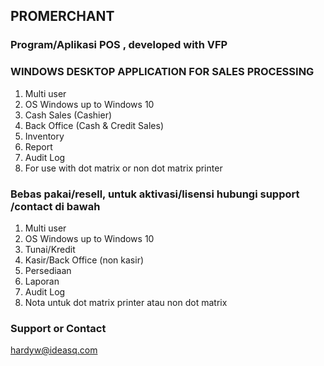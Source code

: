 ## PROMERCHANT



### Program/Aplikasi POS , developed with VFP
### WINDOWS DESKTOP APPLICATION FOR SALES PROCESSING
1. Multi user
2. OS Windows up to Windows 10
3. Cash Sales (Cashier)
4. Back Office (Cash & Credit Sales)
5. Inventory
6. Report
7. Audit Log
8. For use with dot matrix or non dot matrix printer

### Bebas pakai/resell, untuk aktivasi/lisensi hubungi support /contact di bawah

1. Multi user
2. OS Windows up to Windows 10
3. Tunai/Kredit
4. Kasir/Back Office (non kasir)
5. Persediaan
6. Laporan
7. Audit Log
8. Nota untuk dot matrix printer atau non dot matrix

### Support or Contact
hardyw@ideasq.com
